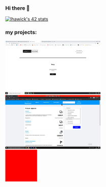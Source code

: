 ### Hi there 👋

<!--
**eskapte/eskapte** is a ✨ _special_ ✨ repository because its `README.md` (this file) appears on your GitHub profile.

Here are some ideas to get you started:

- 🔭 I’m currently working on ...
- 🌱 I’m currently learning ...
- 👯 I’m looking to collaborate on ...
- 🤔 I’m looking for help with ...
- 💬 Ask me about ...
- 📫 How to reach me: ...
- 😄 Pronouns: ...
- ⚡ Fun fact: ...
-->

[![lhawick's 42 stats](https://badge42.herokuapp.com/api/stats/lhawick?cursus=42cursus)](https://github.com/JaeSeoKim/badge42)

<style>
  .red {
    background-color: red;
    width: 100px;
    height: 100px;
  }
</style>

### my projects:<br/>
<img src='https://github.com/eskapte/Forum/blob/master/Screenshots/%D0%90%D0%B2%D1%82%D0%BE%D1%80%D0%B8%D0%B7%D0%B0%D1%86%D0%B8%D1%8F.jpg?raw=true' width='300'/>
<img src='https://github.com/eskapte/praktika2020/raw/master/Screenshots/z9xtdYps-_g.jpg' width='300'/>
<div class='red'></div>
